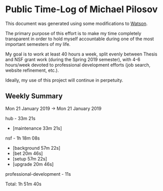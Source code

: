 # Public Time-Log of Michael Pilosov

This document was generated using some modifications to [Watson](https://github.com/TailorDev/Watson).

The primary purpose of this effort is to make my time completely transparent in order to hold myself accountable during one of the most important semesters of my life.

My goal is to work at least 40 hours a week, split evenly between Thesis and NSF grant work (during the Spring 2019 semester), with 4-6 hours/week devoted to professional development efforts (job search, website refinement, etc.). 

Ideally, my use of this project will continue in perpetuity.

## Weekly Summary

Mon 21 January 2019 -> Mon 21 January 2019

hub - 33m 21s
- [maintenance     33m 21s]  

nsf - 1h 18m 08s
- [background     57m 22s]  
- [bet     20m 46s]  
- [setup     57m 22s]  
- [upgrade     20m 46s]  

professional-development - 11s

Total: 1h 51m 40s
